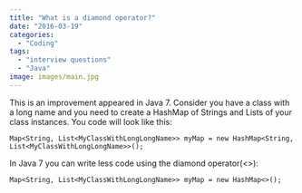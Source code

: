 ```yaml
---
title: "What is a diamond operator?"
date: "2016-03-19"
categories:
  - "Coding"
tags:
  - "interview questions"
  - "Java"
image: images/main.jpg
---
```


This is an improvement appeared in Java 7. Consider you have a class with a long name and you need to create a HashMap of Strings and Lists of your class instances. You code will look like this:

```
Map<String, List<MyClassWithLongLongName>> myMap = new HashMap<String, List<MyClassWithLongLongName>>();
```

In Java 7 you can write less code using the diamond operator(<\>):

```
Map<String, List<MyClassWithLongLongName>> myMap = new HashMap<>();
```
